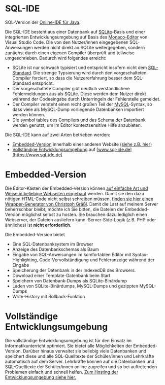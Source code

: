 # SQL-IDE
SQL-Version der [Online-IDE für Java](https://github.com/martin-pabst/Online-IDE).

Die SQL-IDE besteht aus einer Datenbank auf [SQLite](https://www.sqlite.org/index.html)-Basis und einer integrierten Entwicklungsumgebung auf Basis des [Monaco-Editor](https://microsoft.github.io/monaco-editor) von Visual Studio Code. Die von den Nutzer/innen eingegebenen SQL-Anweisungen werden nicht direkt an SQLite weitergegeben, sondern zunächst durch einen eigenen Compiler überprüft und teilweise umgeschrieben. Dadurch wird folgendes erreicht:
  * SQLite ist nur schwach typisiert und entspricht insofern nicht dem [SQL-Standard](https://en.wikipedia.org/wiki/SQL:2016). Die strenge Typsierung wird durch den vorgeschalteten Compiler forciert, so dass die Nutzererfahrung besser dem SQL-Standard entspricht.
  * Der vorgeschaltete Compiler gibt deutlich verständlichere Fehlermeldungen aus als SQLite. Diese werden dem Nutzer direkt während der Codeeingabe durch Unterringeln der Fehlerstelle gemeldet.
  * Der Compiler versteht einen recht großen Teil der [MySQL](https://www.mysql.com/de/)-Syntax, so dass viele als MySQL-Dump vorliegende Datenbanken importiert werden können.
  * Die symbol tables des Compilers und das Schema der Datenbank werden genutzt, um im Editor kontextsensitive Hilfe anzubieten. 

Die SQL-IDE kann auf zwei Arten betrieben werden:
  * [Embedded-Version](#embedded-version) innerhalb einer anderen Website [(siehe z.B. hier)](https://learn-sql.de)
  * [Vollständige Entwicklungsumgebung](#vollständige-entwicklungsumgebung) auf [www.sql-ide.de](https://www.sql-ide.de)


# Embedded-Version
Die Editor-Kästen der Embedded-Version können [auf einfache Art und Weise in beliebige Webseiten eingebaut](https://www.learn-sql.de/doku.php?id=embed:start) werden. Damit sie den dazu nötigen HTML-Code nicht selbst schreiben müssen, [finden sie hier einen Wrapper-Generator von Christoph Gräßl](https://www.embed.learn-sql.de/createwrapper.html). Damit die Last auf meinem Server beherrschbar bleibt, möchte ich Sie bitten, die Dateien der Embedded-Version möglichst selbst zu hosten. Sie brauchen dazu lediglich einen Webserver, der Dateien ausliefern kann. Server-Side-Logik (z.B. PHP oder ähnliches) ist **nicht erforderlich**.

Die Embedded-Version bietet
  * Eine SQL-Datenbanksystem im Browser
  * Anzeige des Datenbankschemas als Baum
  * Eingabe von SQL-Anweisungen im komfortablen Editor mit Syntax-Highlighting, Code-Vervollständigung und Fehleranzeige während der Eingabe
  * Speicherung der Datenbank in der IndexedDB des Browsers. 
  * Download einer Template-Datenbank beim Start 
  * Speichern von Datenbank-Dumps als SQLite-Binärdump
  * Laden von SQLite-Binärdumps, MySQL-Dumps und gezippten MySQL-Dumps
  * Write-History mit Rollback-Funktion

# Vollständige Entwicklungsumgebung
Die vollständige Entwicklungsumgebung ist für den Einsatz im Informatikunterricht optimiert. Sie bietet alle Möglichkeiten der Embedded-Version. Darüber hinaus verwaltet sie beliebig viele Datenbanken und speichert diese und alle SQL-Quelltexte der Schüler/innen und Lehrkräfte automatisch auf dem Server. Lehrkräfte können auf die Datenbanken und SQL-Quelltexte der Schüler/innen online zugreifen und so bei auftretenden Problemen einfach und schnell helfen. [Zum Hosting der Entwicklungsumgebung siehe hier.](https://www.learnj.de/doku.php?id=ide:testlogins:start)

